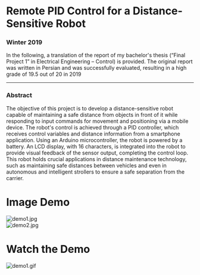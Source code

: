 <h1>Remote PID Control for a Distance-Sensitive Robot</h1> 

### Winter 2019

<p>In the following, a translation of the report of my bachelor's thesis (“Final Project 1” in Electrical Engineering – Control) is provided. The original report was written in Persian and was successfully evaluated, resulting in a high grade of 19.5 out of 20 in 2019</p>

---
### Abstract
<p>The objective of this project is to develop a distance-sensitive robot capable of maintaining a safe distance from objects in front of it while responding to input commands for movement and positioning via a mobile device. The robot's control is achieved through a PID controller, which
receives control variables and distance information from a smartphone application. Using an Arduino microcontroller, the robot is powered by a battery. An LCD display, with 16 characters, is integrated into the robot to provide visual feedback of the sensor output, completing the control loop. This robot holds crucial applications in distance maintenance technology, such as maintaining safe distances between vehicles and even in autonomous and intelligent strollers to ensure a safe separation from the carrier.</p>

# Image Demo
<img alt="demo1.jpg" src="https://github.com/mo-kasiri/Bachelor_Final_Project/blob/main/demo1.jpg?raw=true" data-hpc="true" class="Box-sc-g0xbh4-0 kzRgrI">

<br>

<img alt="demo2.jpg" src="https://github.com/mo-kasiri/Bachelor_Final_Project/blob/main/demo2.jpg?raw=true" data-hpc="true" class="Box-sc-g0xbh4-0 kzRgrI">


# Watch the Demo
<img alt="demo1.gif" src="https://github.com/mo-kasiri/Bachelor_Final_Project/blob/main/demo1.gif?raw=true" data-hpc="true" class="Box-sc-g0xbh4-0 kzRgrI">